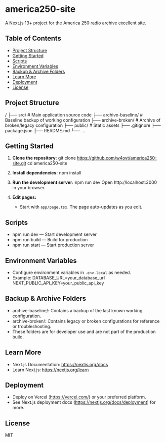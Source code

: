 # america250-site

A Next.js 13+ project for the America 250 radio archive excellent site.

## Table of Contents

- [Project Structure](#project-structure)
- [Getting Started](#getting-started)
- [Scripts](#scripts)
- [Environment Variables](#environment-variables)
- [Backup & Archive Folders](#backup--archive-folders)
- [Learn More](#learn-more)
- [Deployment](#deployment)
- [License](#license)

## Project Structure

/
├── src/                   # Main application source code
├── archive-baseline/      # Baseline backup of working configuration
├── archive-broken/        # Archive of broken/legacy configuration
├── public/                # Static assets
├── .gitignore
├── package.json
├── README.md
└── ...

## Getting Started

1. **Clone the repository:**
   git clone https://github.com/w4ovt/america250-site.git
   cd america250-site

2. **Install dependencies:**
   npm install

3. **Run the development server:**
   npm run dev
   Open http://localhost:3000 in your browser.

4. **Edit pages:**
   - Start with `app/page.tsx`. The page auto-updates as you edit.

## Scripts

- npm run dev — Start development server
- npm run build — Build for production
- npm run start — Start production server

## Environment Variables

- Configure environment variables in `.env.local` as needed.
- Example:
  DATABASE_URL=your_database_url
  NEXT_PUBLIC_API_KEY=your_public_api_key

## Backup & Archive Folders

- archive-baseline/: Contains a backup of the last known working configuration.
- archive-broken/: Contains legacy or broken configurations for reference or troubleshooting.
- These folders are for developer use and are not part of the production build.

## Learn More

- Next.js Documentation: https://nextjs.org/docs
- Learn Next.js: https://nextjs.org/learn

## Deployment

- Deploy on Vercel (https://vercel.com/) or your preferred platform.
- See Next.js deployment docs (https://nextjs.org/docs/deployment) for more.

## License

MIT
